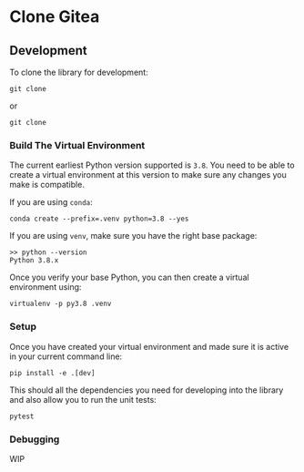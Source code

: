 # Clone Gitea

## Development

To clone the library for development:

    git clone

or

    git clone

### Build The Virtual Environment

The current earliest Python version supported is `3.8`. You need to be able to create a virtual environment at this version to make sure any changes you make is compatible.

If you are using `conda`:

    conda create --prefix=.venv python=3.8 --yes

If you are using `venv`, make sure you have the right base package:

    >> python --version
    Python 3.8.x

Once you verify your base Python, you can then create a virtual environment using:

    virtualenv -p py3.8 .venv

### Setup

Once you have created your virtual environment and made sure it is active in your current command line:

    pip install -e .[dev]

This should all the dependencies you need for developing into the library and also allow you to run the unit tests:

    pytest

### Debugging

WIP
